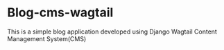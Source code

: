 # Blog-cms-wagtail

This is a simple blog application developed using Django Wagtail Content Management System(CMS)
